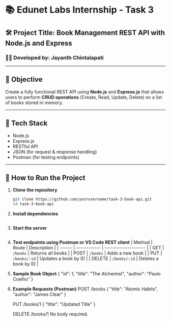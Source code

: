 # 📚 Edunet Labs Internship - Task 3

## 🛠 Project Title: Book Management REST API with Node.js and Express

### 👨‍💻 Developed by: Jayanth Chintalapati

---

## 📌 Objective

Create a fully functional REST API using **Node.js** and **Express.js** that allows users to perform **CRUD operations** (Create, Read, Update, Delete) on a list of books stored in memory.

---

## 🧰 Tech Stack

- Node.js
- Express.js
- RESTful API
- JSON (for request & response handling)
- Postman (for testing endpoints)

---

## 🚀 How to Run the Project

1. **Clone the repository**  
   ```bash
   git clone https://github.com/yourusername/task-3-book-api.git
   cd task-3-book-api

2. **Install dependencies**
   ```npm install

3. **Start the server**
   ```node index.js

4. **Test endpoints using Postman or VS Code REST client**
      | Method | Route        | Description          |
      | ------ | ------------ | -------------------- |
      | GET    | `/books`     | Returns all books    |
      | POST   | `/books`     | Adds a new book      |
      | PUT    | `/books/:id` | Updates a book by ID |
      | DELETE | `/books/:id` | Deletes a book by ID |

5. **Sample Book Object**
       {
         "id": 1,
         "title": "The Alchemist",
         "author": "Paulo Coelho"
       }

6. **Example Requests (Postman)**
    POST /books
    {
      "title": "Atomic Habits",
      "author": "James Clear"
    }

    PUT /books/1 
    {
      "title": "Updated Title"
    }
    
    DELETE /books/1
    No body required.

